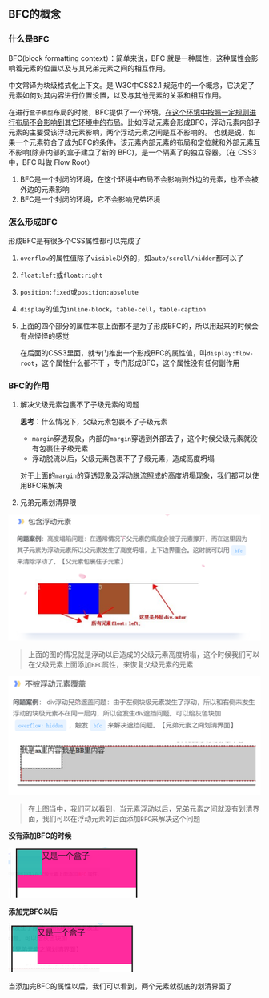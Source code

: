 ## BFC的概念

### 什么是BFC

BFC(block formatting context）：简单来说，BFC 就是一种属性，这种属性会影响着元素的位置以及与其兄弟元素之间的相互作用。

中文常译为块级格式化上下文。是 W3C中CSS2.1 规范中的一个概念，它决定了元素如何对其内容进行位置设置，以及与其他元素的关系和相互作用。

在进行`盒子模型`布局的时候，BFC提供了一个环境，<u>在这个环境中按照一定规则进行布局不会影响到其它环境中的布局</u>。比如浮动元素会形成BFC，浮动元素内部子元素的主要受该浮动元素影响，两个浮动元素之间是互不影响的。 也就是说，如果一个元素符合了成为BFC的条件，该元素内部元素的布局和定位就和外部元素互不影响(除非内部的盒子建立了新的 BFC)，是一个隔离了的独立容器。（在 CSS3 中，BFC 叫做 Flow Root）

1. BFC是一个封闭的环境，在这个环境中布局不会影响到外边的元素，也不会被外边的元素影响
2. BFC是一个封闭的环境，它不会影响兄弟环境

### 怎么形成BFC

形成BFC是有很多个CSS属性都可以完成了

1. `overflow`的属性值除了`visible`以外的，如`auto/scroll/hidden`都可以了

2. `float:left`或`float:right`

3. `position:fixed`或`position:absolute`

4. `display`的值为`inline-block`，`table-cell`，`table-caption`

5. 上面的四个部分的属性本意上面都不是为了形成BFC的，所以用起来的时候会有点怪怪的感觉

   在后面的CSS3里面，就专门推出一个形成BFC的属性值，叫`display:flow-root`，这个属性什么都不干 ，专门形成BFC，这个属性没有任何副作用

### BFC的作用

1. 解决父级元素包裹不了子级元素的问题

   **思考**：什么情况下，父级元素包裹不了子级元素

   * `margin`穿透现象，内部的`margin`穿透到外部去了，这个时候父级元素就没有包裹住子级元素
   * 浮动脱流以后，父级元素包裹不了子级元素，造成高度坍塌

   对于上面的`margin`的穿透现象及浮动脱流照成的高度坍塌现象，我们都可以使用BFC来解决

2. 兄弟元素划清界限

![image-20220714144600345](assets/BFC概念/image-20220714144600345.png)

> 上面的图的情况就是浮动以后造成的父级元素高度坍塌，这个时候我们可以在父级元素上面添加`BFC`属性，来恢复父级元素的元素

![image-20220714144655233](assets/BFC概念/image-20220714144655233.png)

> 在上图当中，我们可以看到，当元素浮动以后，兄弟元素之间就没有划清界面，我们可以在浮动元素的后面添加`BFC`来解决这个问题

**没有添加BFC的时候**

<img src="assets/BFC概念/image-20220714144741280.png" alt="image-20220714144741280" style="zoom:33%;" />

**添加完BFC以后**

<img src="assets/BFC概念/image-20220714144815522.png" alt="image-20220714144815522" style="zoom:33%;" />

当添加完BFC的属性以后，我们可以看到，两个元素就彻底的划清界面了
